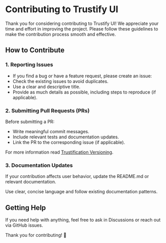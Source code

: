 # Contributing to Trustify UI

Thank you for considering contributing to Trustify UI! We appreciate your time and effort in improving the project. Please follow these guidelines to make the contribution process smooth and effective.

## How to Contribute

### 1. Reporting Issues

- If you find a bug or have a feature request, please create an issue:
- Check the existing issues to avoid duplicates.
- Use a clear and descriptive title.
- Provide as much details as possible, including steps to reproduce (if applicable).

### 2. Submitting Pull Requests (PRs)

Before submitting a PR:

- Write meaningful commit messages.
- Include relevant tests and documentation updates.
- Link the PR to the corresponding issue (if applicable).

For more information read [Trustification Versioning](https://github.com/trustification/release-tools/blob/main/VERSIONING.md).

### 3. Documentation Updates

If your contribution affects user behavior, update the README.md or relevant documentation.

Use clear, concise language and follow existing documentation patterns.

## Getting Help

If you need help with anything, feel free to ask in Discussions or reach out via GitHub issues.

Thank you for contributing! 🚀
